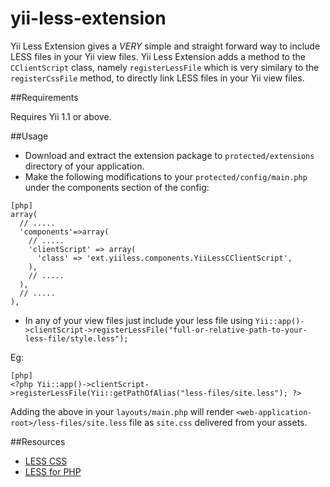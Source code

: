 yii-less-extension
==================

Yii Less Extension gives a _VERY_ simple and straight forward way to include LESS files in your Yii view files. Yii Less Extension adds a method to the `CClientScript` class, namely `registerLessFile` which is very similary to the `registerCssFile` method, to directly link LESS files in your Yii view files.

##Requirements

Requires Yii 1.1 or above.

##Usage
* Download and extract the extension package to `protected/extensions` directory of your application.
* Make the following modifications to your `protected/config/main.php` under the components section of the config:
~~~
[php]
array(
  // .....
  'components'=>array(
    // .....
    'clientScript' => array(
      'class' => 'ext.yiiless.components.YiiLessCClientScript',
    ),
    // .....
  ),
  // .....
),
~~~
* In any of your view files just include your less file using `Yii::app()->clientScript->registerLessFile("full-or-relative-path-to-your-less-file/style.less");`

Eg: 
~~~
[php]
<?php Yii::app()->clientScript->registerLessFile(Yii::getPathOfAlias("less-files/site.less"); ?>
~~~
Adding the above in your `layouts/main.php` will render `<web-application-root>/less-files/site.less` file as `site.css` delivered from your assets.

##Resources

 * [LESS CSS](http://lesscss.org/)
 * [LESS for PHP](http://leafo.net/lessphp/)

